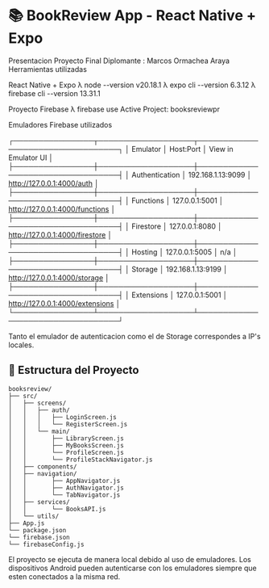 
# 📚 BookReview App - React Native + Expo

Presentacion Proyecto Final
Diplomante : Marcos Ormachea Araya
Herramientas utilizadas

React Native + Expo
λ node --version
v20.18.1
λ expo cli --version
6.3.12
λ firebase cli --version
13.31.1

Proyecto Firebase
λ firebase use
Active Project: booksreviewpr

Emuladores Firebase utilizados

┌────────────────┬───────────────────┬──────────────────────────────────┐
│ Emulator       │ Host:Port         │ View in Emulator UI              │
├────────────────┼───────────────────┼──────────────────────────────────┤
│ Authentication │ 192.168.1.13:9099 │ http://127.0.0.1:4000/auth       │
├────────────────┼───────────────────┼──────────────────────────────────┤
│ Functions      │ 127.0.0.1:5001    │ http://127.0.0.1:4000/functions  │
├────────────────┼───────────────────┼──────────────────────────────────┤
│ Firestore      │ 127.0.0.1:8080    │ http://127.0.0.1:4000/firestore  │
├────────────────┼───────────────────┼──────────────────────────────────┤
│ Hosting        │ 127.0.0.1:5005    │ n/a                              │
├────────────────┼───────────────────┼──────────────────────────────────┤
│ Storage        │ 192.168.1.13:9199 │ http://127.0.0.1:4000/storage    │
├────────────────┼───────────────────┼──────────────────────────────────┤
│ Extensions     │ 127.0.0.1:5001    │ http://127.0.0.1:4000/extensions │
└────────────────┴───────────────────┴──────────────────────────────────┘

Tanto el emulador de autenticacion como el de Storage correspondes a IP's locales.

## 📁 Estructura del Proyecto

```
booksreview/
├── src/
│   ├── screens/
│   │   ├── auth/
│   │   │   ├── LoginScreen.js
│   │   │   └── RegisterScreen.js
│   │   └── main/
│   │       ├── LibraryScreen.js
│   │       ├── MyBooksScreen.js
│   │       └── ProfileScreen.js
│   │       └── ProfileStackNavigator.js
│   ├── components/
│   ├── navigation/
│   │       ├── AppNavigator.js
│   │       ├── AuthNavigator.js
│   │       └── TabNavigator.js
│   ├── services/
│   │       └── BooksAPI.js
│   └── utils/
├── App.js
└── package.json
└── firebase.json
└── firebaseConfig.js
```

El proyecto se ejecuta de manera local debido al uso de emuladores. 
Los dispositivos Android pueden autenticarse con los emuladores siempre que esten conectados a la misma red.
```

